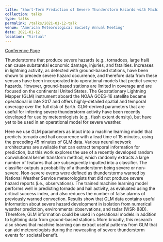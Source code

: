 ```yaml
---
title: "Short-Term Prediction of Severe Thunderstorm Hazards with Machine Learning and the Geostationary Lightning Mapper"
collection: talks
type: talks
permalink: /talks/2021-01-12-talk
venue: "American Meteorological Society Annual Meeting"
date: 2021-01-12
location: "Virtual"
---
```


[Conference Page](https://ams.confex.com/ams/101ANNUAL/meetingapp.cgi/Paper/383499)

Thunderstorms that produce severe hazards (e.g., tornadoes, large hail) can cause substantial economic damage, injuries, and fatalities. Increases in lightning activity, as detected with ground-based stations, have been shown to precede severe hazard occurrence, and therefore data from these sensors have been incorporated into operational models that predict severe hazards. However, ground-based stations are limited in coverage and are focused on the continental United States. The Geostationary Lightning Mapper (GLM) instrument aboard the NOAA GOES-16 satellite became operational in late 2017 and offers highly-detailed spatial and temporal coverage over the full disk of Earth. GLM-derived parameters that are useful for inferring severe thunderstorm activity have been recently developed for use by meteorologists (e.g., flash extent density), but have yet to be used in an operational model for severe weather.

Here we use GLM parameters as input into a machine learning model that predicts tornado and hail occurrence with a lead time of 15 minutes, using the preceding 45 minutes of GLM data. Various neural network architectures are available that can extract temporal information for prediction, but this work explores the use of a recently developed random convolutional kernel transform method, which randomly extracts a large number of features that are subsequently inputted into a classifier. The classifier outputs a probability of a thunderstorm being severe or non-severe. Non-severe events were defined as thunderstorms warned by National Weather Service meteorologists that did not produce severe hazard reports (i.e., observations). The trained machine learning model performs well in predicting tornado and hail activity, as evaluated using the critical success index, and also reduces the number of false alarms of previously warned convection. Results show that GLM data contains useful information about severe hazard development in isolation from numerical weather prediction, environmental observations, and radar (WSR-88D). Therefore, GLM information could be used in operational models in addition to lightning data from ground-based stations. More broadly, this research also shows that machine learning can extract useful patterns from GLM that can aid meteorologists during the nowcasting of severe thunderstorm events for societal benefit.
